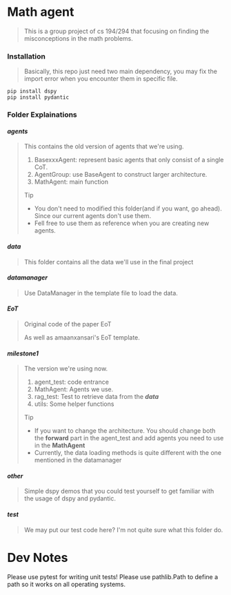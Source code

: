 # Math agent

> This is a group project of cs 194/294 that focusing on finding the misconceptions in the math problems. 

### Installation

> Basically, this repo just need two main dependency, you may fix the import error when you encounter them in specific file.

```
pip install dspy
pip install pydantic
```

### Folder Explainations

#### *agents*

> This contains the old version of agents that we're using. 
>
> 1. BasexxxAgent: represent basic agents that only consist of a single CoT.
> 2. AgentGroup: use BaseAgent to construct larger architecture.
> 3. MathAgent: main function
>
> > [!TIP]
> >
> > - You don't need to modified this folder(and if you want, go ahead). Since our current agents don't use them.
> > - Fell free to use them as reference when you are creating new agents.

#### *data*

> This folder contains all the data we'll use in the final project

#### *datamanager*

> Use DataManager in the template file to load the data.

#### *EoT*

> Original code of the paper EoT
>
> As well as amaanxansari's EoT template.

#### *milestone1*

> The version we're using now.
>
> 1. agent_test: code entrance
> 2. MathAgent: Agents we use.
> 3. rag_test: Test to retrieve data from the ***data***
> 4. utils: Some helper functions
>
> > [!TIP]
> >
> > - If you want to change the architecture. You should change both the **forward** part in the agent_test and add agents you need to use in the **MathAgent**
> > - Currently, the data loading methods is quite different with the one mentioned in the datamanager

#### *other*

> Simple dspy demos that you could test yourself to get familiar with the usage of dspy and pydantic.

#### *test*

> We may put our test code here? I'm not quite sure what this folder do.

# Dev Notes
Please use pytest for writing unit tests!
Please use pathlib.Path to define a path so it works on all operating systems.
